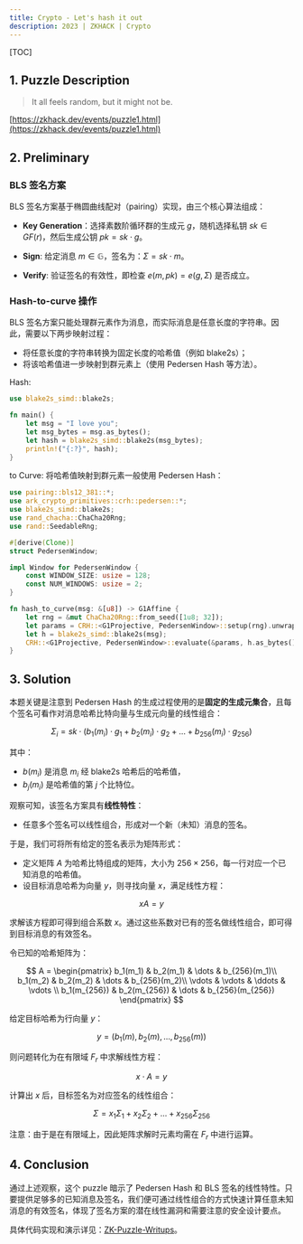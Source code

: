```yaml
---
title: Crypto - Let's hash it out
description: 2023 | ZKHACK | Crypto
---
```


[TOC]


## 1. Puzzle Description

> It all feels random, but it might not be.

[https://zkhack.dev/events/puzzle1.html](https://zkhack.dev/events/puzzle1.html)

## 2. Preliminary

### BLS 签名方案

BLS 签名方案基于椭圆曲线配对（pairing）实现，由三个核心算法组成：

- **Key Generation**：选择素数阶循环群的生成元 $g$，随机选择私钥 $sk \in GF(r)$，然后生成公钥 $pk = sk \cdot g$。

- **Sign**: 给定消息 $m \in \mathbb{G}$，签名为：$\Sigma = sk \cdot m$。

- **Verify**: 验证签名的有效性，即检查 $e(m, pk) = e(g, \Sigma)$ 是否成立。

### Hash-to-curve 操作

BLS 签名方案只能处理群元素作为消息，而实际消息是任意长度的字符串。因此，需要以下两步映射过程：

- 将任意长度的字符串转换为固定长度的哈希值（例如 blake2s）；
- 将该哈希值进一步映射到群元素上（使用 Pedersen Hash 等方法）。

Hash:

```rust
use blake2s_simd::blake2s;

fn main() {
    let msg = "I love you";
    let msg_bytes = msg.as_bytes();
    let hash = blake2s_simd::blake2s(msg_bytes);
    println!("{:?}", hash);
}
```

to Curve: 将哈希值映射到群元素一般使用 Pedersen Hash：

```rust
use pairing::bls12_381::*;
use ark_crypto_primitives::crh::pedersen::*;
use blake2s_simd::blake2s;
use rand_chacha::ChaCha20Rng;
use rand::SeedableRng;

#[derive(Clone)]
struct PedersenWindow;

impl Window for PedersenWindow {
    const WINDOW_SIZE: usize = 128;
    const NUM_WINDOWS: usize = 2;
}

fn hash_to_curve(msg: &[u8]) -> G1Affine {
    let rng = &mut ChaCha20Rng::from_seed([1u8; 32]);
    let params = CRH::<G1Projective, PedersenWindow>::setup(rng).unwrap();
    let h = blake2s_simd::blake2s(msg);
    CRH::<G1Projective, PedersenWindow>::evaluate(&params, h.as_bytes()).unwrap()
}
```

## 3. Solution

本题关键是注意到 Pedersen Hash 的生成过程使用的是**固定的生成元集合**，且每个签名可看作对消息哈希比特向量与生成元向量的线性组合：

$$
\Sigma_i = sk \cdot \left(b_1(m_i) \cdot g_1 + b_2(m_i) \cdot g_2 + \dots + b_{256}(m_i) \cdot g_{256}\right)
$$

其中：

- $b(m_i)$ 是消息 $m_i$ 经 blake2s 哈希后的哈希值，
- $b_j(m_i)$ 是哈希值的第 $j$ 个比特位。

观察可知，该签名方案具有**线性特性**：

- 任意多个签名可以线性组合，形成对一个新（未知）消息的签名。

于是，我们可将所有给定的签名表示为矩阵形式：

- 定义矩阵 $A$ 为哈希比特组成的矩阵，大小为 $256 \times 256$，每一行对应一个已知消息的哈希值。
- 设目标消息哈希为向量 $y$，则寻找向量 $x$，满足线性方程：

$$
x A = y
$$

求解该方程即可得到组合系数 $x$。通过这些系数对已有的签名做线性组合，即可得到目标消息的有效签名。

令已知的哈希矩阵为：

$$
A = \begin{pmatrix}
b_1(m_1) & b_2(m_1) & \dots & b_{256}(m_1)\\
b_1(m_2) & b_2(m_2) & \dots & b_{256}(m_2)\\
\vdots & \vdots & \ddots & \vdots \\
b_1(m_{256}) & b_2(m_{256}) & \dots & b_{256}(m_{256})
\end{pmatrix}
$$

给定目标哈希为行向量 $y$：

$$
y = (b_1(m), b_2(m), \dots, b_{256}(m))
$$

则问题转化为在有限域 $F_r$ 中求解线性方程：

$$
x \cdot A = y
$$

计算出 $x$ 后，目标签名为对应签名的线性组合：

$$
\Sigma = x_1 \Sigma_1 + x_2 \Sigma_2 + \dots + x_{256} \Sigma_{256}
$$

注意：由于是在有限域上，因此矩阵求解时元素均需在 $F_r$ 中进行运算。

## 4. Conclusion

通过上述观察，这个 puzzle 暗示了 Pedersen Hash 和 BLS 签名的线性特性。只要提供足够多的已知消息及签名，我们便可通过线性组合的方式快速计算任意未知消息的有效签名，体现了签名方案的潜在线性漏洞和需要注意的安全设计要点。

具体代码实现和演示详见：[ZK-Puzzle-Writups](https://github.com/Xor0v0/ZK-Puzzle-Writeups/tree/main/docs/crypto/lets-hash-it-out/code)。